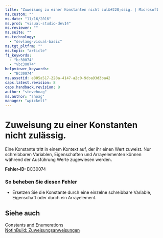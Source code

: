 ```yaml
---
title: "Zuweisung zu einer Konstanten nicht zul&#228;ssig. | Microsoft Docs"
ms.custom: ""
ms.date: "11/16/2016"
ms.prod: "visual-studio-dev14"
ms.reviewer: ""
ms.suite: ""
ms.technology: 
  - "devlang-visual-basic"
ms.tgt_pltfrm: ""
ms.topic: "article"
f1_keywords: 
  - "bc30074"
  - "vbc30074"
helpviewer_keywords: 
  - "BC30074"
ms.assetid: e805a517-228a-4147-a2c0-9dba93d3ba42
caps.latest.revision: 8
caps.handback.revision: 8
author: "stevehoag"
ms.author: "shoag"
manager: "wpickett"
---
```

# Zuweisung zu einer Konstanten nicht zul&#228;ssig.
Eine Konstante tritt in einem Kontext auf, der ihr einen Wert zuweist. Nur schreibbaren Variablen, Eigenschaften und Arrayelementen können während der Ausführung Werte zugewiesen werden.  
  
 **Fehler\-ID:** BC30074  
  
### So beheben Sie diesen Fehler  
  
-   Ersetzen Sie die Konstante durch eine einzelne schreibbare Variable, Eigenschaft oder durch ein Arrayelement.  
  
## Siehe auch  
 [Constants and Enumerations](../../visual-basic/programming-guide/language-features/constants-enums/index.md)   
 [NotInBuild: Zuweisungsanweisungen](http://msdn.microsoft.com/de-de/eb4f91e9-fbbf-45ca-b21d-e8ae069de4f9)